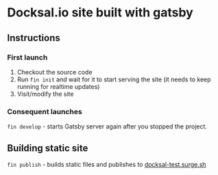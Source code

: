 # Docksal.io site built with gatsby 

## Instructions

### First launch

1. Checkout the source code
2. Run `fin init` and wait for it to start serving the site (it needs to keep running for realtime updates)
3. Visit/modify the site

### Consequent launches

`fin develop` - starts Gatsby server again after you stopped the project.

## Building static site

`fin publish` - builds static files and publishes to [docksal-test.surge.sh](http://docksal-test.surge.sh)
